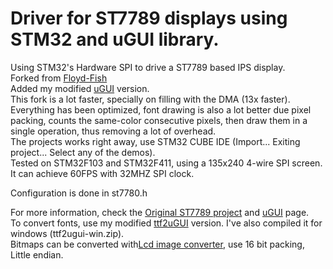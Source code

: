 # Driver for ST7789 displays using STM32 and uGUI library.
Using STM32's Hardware SPI to drive a ST7789 based IPS display.<br>
Forked from [Floyd-Fish](https://github.com/Floyd-Fish/ST7789-STM32)<br>
Added my modified [uGUI](https://github.com/deividalfa/UGUI) version.<br>
This fork is a lot faster, specially on filling with the DMA (13x faster).<br>
Everything has been optimized, font drawing is also a lot better due pixel packing, counts the same-color consecutive pixels,
then draw them in a single operation, thus removing a lot of overhead.<br>
The projects works right away, use STM32 CUBE IDE (Import... Exiting project... Select any of the demos).<br>
Tested on STM32F103 and STM32F411, using a 135x240 4-wire SPI screen.<br>
It can achieve 60FPS with 32MHZ SPI clock.<br>

Configuration is done in st7780.h <br>

For more information, check the [Original ST7789 project](https://github.com/Floyd-Fish/ST7789-STM32) and [uGUI](https://github.com/achimdoebler/UGUI) page.<br>
To convert fonts, use my modified [ttf2uGUI](https://github.com/deividalfa/ttf2ugui) version. I've also compiled it for windows (ttf2ugui-win.zip).<br>
Bitmaps can be converted with[Lcd image converter](https://sourceforge.net/projects/lcd-image-converter/), use 16 bit packing, Little endian.<br>
